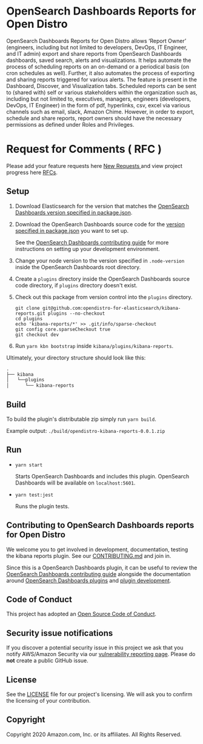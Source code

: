 # OpenSearch Dashboards Reports for Open Distro

OpenSearch Dashboards Reports for Open Distro allows ‘Report Owner’ (engineers, including but not limited to developers, DevOps, IT Engineer, and IT admin) export and share reports from OpenSearch Dashboards dashboards, saved search, alerts and visualizations. It helps automate the process of scheduling reports on an on-demand or a periodical basis (on cron schedules as well). Further, it also automates the process of exporting and sharing reports triggered for various alerts. The feature is present in the Dashboard, Discover, and Visualization tabs. Scheduled reports can be sent to (shared with) self or various stakeholders within the organization such as, including but not limited to, executives, managers, engineers (developers, DevOps, IT Engineer) in the form of pdf, hyperlinks, csv, excel via various channels such as email, slack, Amazon Chime. However, in order to export, schedule and share reports, report owners should have the necessary permissions as defined under Roles and Privileges.

# Request for Comments ( RFC )

Please add your feature requests here [ New Requests ](https://github.com/opendistro-for-elasticsearch/kibana-reports/issues) and view project progress here [RFCs](https://github.com/opendistro-for-elasticsearch/kibana-reports/projects/1).

## Setup

1. Download Elasticsearch for the version that matches the [OpenSearch Dashboards version specified in package.json](./package.json#L7).
1. Download the OpenSearch Dashboards source code for the [version specified in package.json](./package.json#L7) you want to set up.

   See the [OpenSearch Dashboards contributing guide](https://github.com/elastic/kibana/blob/master/CONTRIBUTING.md#setting-up-your-development-environment) for more instructions on setting up your development environment.

1. Change your node version to the version specified in `.node-version` inside the OpenSearch Dashboards root directory.
1. Create a `plugins` directory inside the OpenSearch Dashboards source code directory, if `plugins` directory doesn't exist.
1. Check out this package from version control into the `plugins` directory.
   ```
   git clone git@github.com:opendistro-for-elasticsearch/kibana-reports.git plugins --no-checkout
   cd plugins
   echo 'kibana-reports/*' >> .git/info/sparse-checkout
   git config core.sparseCheckout true
   git checkout dev
   ```
1. Run `yarn kbn bootstrap` inside `kibana/plugins/kibana-reports`.

Ultimately, your directory structure should look like this:

<!-- prettier-ignore -->
```md
.
├── kibana
│   └──plugins
│      └── kibana-reports
```

## Build

To build the plugin's distributable zip simply run `yarn build`.

Example output: `./build/opendistro-kibana-reports-0.0.1.zip`

## Run

- `yarn start`

  Starts OpenSearch Dashboards and includes this plugin. OpenSearch Dashboards will be available on `localhost:5601`.

- `yarn test:jest`

  Runs the plugin tests.

## Contributing to OpenSearch Dashboards reports for Open Distro

We welcome you to get involved in development, documentation, testing the kibana reports plugin. See our [CONTRIBUTING.md](./CONTRIBUTING.md) and join in.

Since this is a OpenSearch Dashboards plugin, it can be useful to review the [OpenSearch Dashboards contributing guide](https://github.com/elastic/kibana/blob/master/CONTRIBUTING.md) alongside the documentation around [OpenSearch Dashboards plugins](https://www.elastic.co/guide/en/kibana/master/kibana-plugins.html) and [plugin development](https://www.elastic.co/guide/en/kibana/master/plugin-development.html).

## Code of Conduct

This project has adopted an [Open Source Code of Conduct](https://opendistro.github.io/for-elasticsearch/codeofconduct.html).

## Security issue notifications

If you discover a potential security issue in this project we ask that you notify AWS/Amazon Security via our [vulnerability reporting page](http://aws.amazon.com/security/vulnerability-reporting/). Please do **not** create a public GitHub issue.

## License

See the [LICENSE](./LICENSE.txt) file for our project's licensing. We will ask you to confirm the licensing of your contribution.

## Copyright

Copyright 2020 Amazon.com, Inc. or its affiliates. All Rights Reserved.
